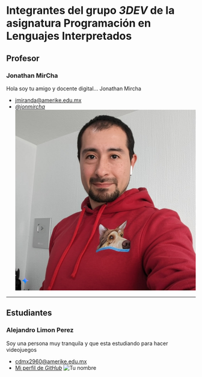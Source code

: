 # Integrantes del grupo _3DEV_ de la asignatura Programación en Lenguajes Interpretados

## Profesor

### Jonathan MirCha

Hola soy tu amigo y docente digital... Jonathan Mircha

- [jmiranda@amerike.edu.mx](jmiranda@amerike.edu.mx)
- [_@jonmircha_](https://github.com/jonmircha)
  ![Jonathan MirCha](./img/jonmirchaia.jpeg)

---

## Estudiantes
### Alejandro Limon Perez
 Soy una persona muy tranquila y que esta estudiando para hacer videojuegos
 - [cdmx2960@amerike.edu.mx](tucorreo@amerike.edu.mx)
 - [Mi perfil de _GitHub_](https://github.com/Angry6irds)
 ![Tu nombre](https://chedrauimx.vtexassets.com/arquivos/ids/38927870-800-auto?v=638670752322830000&width=800&height=auto&aspect=true)
